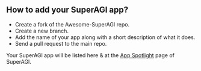 ## How to add your SuperAGI app?

- Create a fork of the Awesome-SuperAGI repo.
- Create a new branch.
- Add the name of your app along with a short description of what it does.
- Send a pull request to the main repo.

Your SuperAGI app will be listed here & at the [App Spotlight](https://superagi.com/app-spotlight/) page of SuperAGI.
